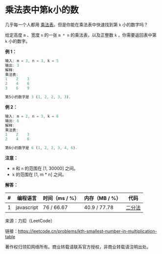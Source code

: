 # 乘法表中第k小的数

几乎每一个人都用 [乘法表](https://baike.baidu.com/item/%E4%B9%98%E6%B3%95%E8%A1%A8)。但是你能在乘法表中快速找到第 `k` 小的数字吗？

给定高度 `m` 、宽度 `n` 的一张 `m * n` 的乘法表，以及正整数 `k` ，你需要返回表中第 `k` 小的数字。

**例 1：**

``` javascript
输入: m = 3, n = 3, k = 5
输出: 3
解释:
乘法表:
1    2    3
2    4    6
3    6    9

第5小的数字是 3 (1, 2, 2, 3, 3).
```

**例 2：**

``` javascript
输入: m = 2, n = 3, k = 6
输出: 6
解释:
乘法表:
1    2    3
2    4    6

第6小的数字是 6 (1, 2, 2, 3, 4, 6).
```

**注意：**

- `m` 和 `n` 的范围在 [1, 30000] 之间。
- `k` 的范围在 [1, m * n] 之间。

**解答：**

**#**|**编程语言**|**时间（ms / %）**|**内存（MB / %）**|**代码**
--|--|--|--|--
1|javascript|76 / 66.67|40.9 / 77.78|[二分法](./javascript/ac_v1.js)

来源：力扣（LeetCode）

链接：https://leetcode.cn/problems/kth-smallest-number-in-multiplication-table

著作权归领扣网络所有。商业转载请联系官方授权，非商业转载请注明出处。
